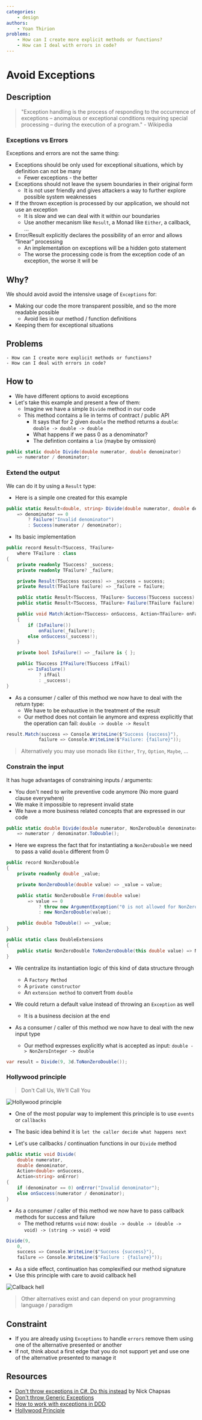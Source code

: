 ```yaml
---
categories:
    - design
authors:
    - Yoan Thirion
problems: 
    - How can I create more explicit methods or functions?
    - How can I deal with errors in code?
---
```


# Avoid Exceptions
## Description
> "Exception handling is the process of responding to the occurrence of exceptions – anomalous or exceptional conditions requiring special processing – during the execution of a program." - Wikipedia

### Exceptions vs Errors
Exceptions and errors are not the same thing:
- Exceptions should be only used for exceptional situations, which by definition can not be many
    - Fewer exceptions - the better
- Exceptions should not leave the sysem boundaries in their original form
    - It is not user friendly and gives attackers a way to further explore possible system weaknesses
- If the thrown exception is processed by our application, we should not use an exception
    - It is slow and we can deal with it within our boundaries
    - Use another mecanism like `Result`, a Monad like `Either`, a callback, ...
- Error/Result explicitly declares the possibility of an error and allows “linear” processing
    - An implementation on exceptions will be a hidden goto statement
    - The worse the processing code is from the exception code of an exception, the worse it will be

## Why?
We should avoid avoid the intensive usage of `Exceptions` for:
- Making our code the more transparent possible, and so the more readable possible
    - Avoid lies in our method / function definitions
- Keeping them for exceptional situations

## Problems
    - How can I create more explicit methods or functions?
    - How can I deal with errors in code?

## How to
- We have different options to avoid exceptions
- Let's take this example and present a few of them:
    - Imagine we have a simple `Divide` method in our code
    - This method contains a lie in terms of contract / public API
        - It says that for 2 given `double` the method returns a `double`: `double -> double -> double`
        - What happens if we pass 0 as a denominator?
        - The defintion contains a `lie` (maybe by omission)

```csharp
public static double Divide(double numerator, double denominator) 
    => numerator / denominator;
```

### Extend the output
We can do it by using a `Result` type:
- Here is a simple one created for this example

```csharp
public static Result<double, string> Divide(double numerator, double denominator) 
    => denominator == 0
        ? Failure("Invalid denominator")
        : Success(numerator / denominator);
```

- Its basic implementation
```csharp
public record Result<TSuccess, TFailure>
    where TFailure : class
{
    private readonly TSuccess? _success;
    private readonly TFailure? _failure;

    private Result(TSuccess success) => _success = success;
    private Result(TFailure failure) => _failure = failure;

    public static Result<TSuccess, TFailure> Success(TSuccess success) => new(success);
    public static Result<TSuccess, TFailure> Failure(TFailure failure) => new(failure);

    public void Match(Action<TSuccess> onSuccess, Action<TFailure> onFailure)
    {
        if (IsFailure())
            onFailure(_failure!);
        else onSuccess(_success!);
    }

    private bool IsFailure() => _failure is { };

    public TSuccess IfFailure(TSuccess ifFail) 
        => IsFailure()
            ? ifFail
            : _success!;
}
```

- As a consumer / caller of this method we now have to deal with the return type:
    - We have to be exhaustive in the treatment of the result
    - Our method does not contain lie anymore and express explicitly that the operation can fail: `double -> double -> Result`

```csharp
result.Match(success => Console.WriteLine($"Success {success}"),
            failure => Console.WriteLine($"Failure: {failure}"));
```

> Alternatively you may use monads like `Either`, `Try`, `Option`, `Maybe`, ...

### Constrain the input
It has huge advantages of constraining inputs / arguments:
- You don't need to write preventive code anymore (No more guard clause everywhere)
- We make it impossible to represent invalid state
- We have a more business related concepts that are expressed in our code

```csharp
public static double Divide(double numerator, NonZeroDouble denominator) 
    => numerator / denominator.ToDouble();
```

- Here we express the fact that for instantiating a `NonZeroDouble` we need to pass a valid `double` different from 0

```csharp
public record NonZeroDouble
{
    private readonly double _value;

    private NonZeroDouble(double value) => _value = value;

    public static NonZeroDouble From(double value) 
        => value == 0
            ? throw new ArgumentException("0 is not allowed for NonZeroDouble")
            : new NonZeroDouble(value);

    public double ToDouble() => _value;
}

public static class DoubleExtensions
{
    public static NonZeroDouble ToNonZeroDouble(this double value) => NonZeroDouble.From(value);
}
```

- We centralize its instantiation logic of this kind of data structure through
    - A `Factory Method`
    - A `private constructor`
    - An `extension method` to convert from `double`
- We could return a default value instead of throwing an `Exception` as well
    - It is a business decision at the end

- As a consumer / caller of this method we now have to deal with the new input type
    - Our method expresses explicitly what is accepted as input: `double -> NonZeroInteger -> double`

```csharp
var result = Divide(9, 3d.ToNonZeroDouble());
```

### Hollywood principle
> Don't Call Us, We'll Call You

![Hollywood principle](../../images/hollywood-principle.webp)

- One of the most popular way to implement this principle is to use `events` or `callbacks`
- The basic idea behind it is `let the caller decide what happens next`

- Let's use callbacks / continuation functions in our `Divide` method

```csharp
public static void Divide(
    double numerator,
    double denominator,
    Action<double> onSuccess,
    Action<string> onError)
{
    if (denominator == 0) onError("Invalid denominator");
    else onSuccess(numerator / denominator);
}
```

- As a consumer / caller of this method we now have to pass callback methods for success and failure
    - The method returns `void` now: `double -> double -> (double -> void) -> (string -> void)` -> void

```csharp
Divide(9,
    0,
    success => Console.WriteLine($"Success {success}"),
    failure => Console.WriteLine($"Failure : {failure}"));
```

- As a side effect, continuation has complexified our method signature
- Use this principle with care to avoid callback hell 

![Callback hell](../../images/callback-hell.webp)

> Other alternatives exist and can depend on your programming language / paradigm

## Constraint
- If you are already using `Exceptions` to handle `errors` remove them using one of the alternative presented or another
- If not, think about a first edge that you do not support yet and use one of the alternative presented to manage it

## Resources
- [Don't throw exceptions in C#. Do this instead](https://youtu.be/a1ye9eGTB98) by Nick Chapsas
- [Don't throw Generic Exceptions](https://wiki.c2.com/?DontThrowGenericExceptions)
- [How to work with exceptions in DDD](https://sudonull.com/post/7531-How-to-work-with-exceptions-in-DDD)
- [Hollywood Principle](https://wiki.c2.com/?HollywoodPrinciple)
